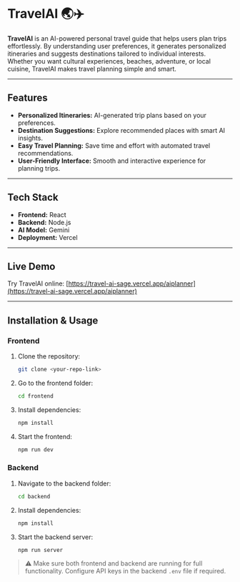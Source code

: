 # TravelAI 🌏✈️

**TravelAI** is an AI-powered personal travel guide that helps users plan trips effortlessly. By understanding user preferences, it generates personalized itineraries and suggests destinations tailored to individual interests. Whether you want cultural experiences, beaches, adventure, or local cuisine, TravelAI makes travel planning simple and smart.

---

## Features

- **Personalized Itineraries:** AI-generated trip plans based on your preferences.  
- **Destination Suggestions:** Explore recommended places with smart AI insights.  
- **Easy Travel Planning:** Save time and effort with automated travel recommendations.  
- **User-Friendly Interface:** Smooth and interactive experience for planning trips.  

---

## Tech Stack

- **Frontend:** React  
- **Backend:** Node.js  
- **AI Model:** Gemini  
- **Deployment:** Vercel  

---

## Live Demo

Try TravelAI online: [https://travel-ai-sage.vercel.app/aiplanner](https://travel-ai-sage.vercel.app/aiplanner)  

---

## Installation & Usage

### Frontend

1. Clone the repository:  
   ```bash
   git clone <your-repo-link>
   ```
2. Go to the frontend folder:  
   ```bash
   cd frontend
   ```
3. Install dependencies:  
   ```bash
   npm install
   ```
4. Start the frontend:  
   ```bash
   npm run dev
   ```

### Backend

1. Navigate to the backend folder:  
   ```bash
   cd backend
   ```
2. Install dependencies:  
   ```bash
   npm install
   ```
3. Start the backend server:  
   ```bash
   npm run server
   ```

> ⚠️ Make sure both frontend and backend are running for full functionality. Configure API keys in the backend `.env` file if required.  
